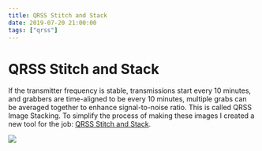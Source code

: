 ```yaml
---
title: QRSS Stitch and Stack
date: 2019-07-20 21:00:00
tags: ["qrss"]
---
```


# QRSS Stitch and Stack

If the transmitter frequency is stable, transmissions start every 10 minutes, and grabbers are time-aligned to be every 10 minutes, multiple grabs can be averaged together to enhance signal-to-noise ratio. This is called QRSS Image Stacking. To simplify the process of making these images I created a new tool for the job: [QRSS Stitch and Stack](https://github.com/swharden/QRSS-Stich-and-Stack).

<div class="text-center">

[![](qrss-stitch-and-stack-screenshot_thumb.jpg)](qrss-stitch-and-stack-screenshot.jpg)

</div>